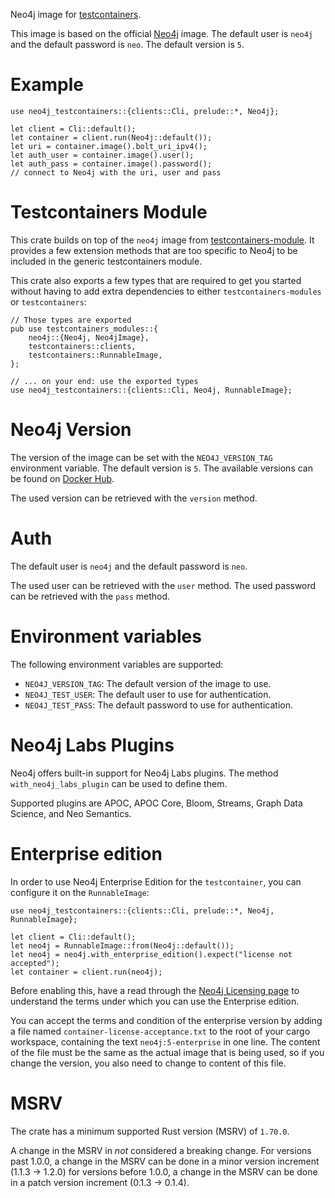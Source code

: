 Neo4j image for [testcontainers](https://crates.io/crates/testcontainers).

This image is based on the official [Neo4j](https://hub.docker.com/_/neo4j) image.
The default user is `neo4j` and the default password is `neo`.
The default version is `5`.

# Example

```rust,no_run
use neo4j_testcontainers::{clients::Cli, prelude::*, Neo4j};

let client = Cli::default();
let container = client.run(Neo4j::default());
let uri = container.image().bolt_uri_ipv4();
let auth_user = container.image().user();
let auth_pass = container.image().password();
// connect to Neo4j with the uri, user and pass
```

# Testcontainers Module

This crate builds on top of the `neo4j` image from [testcontainers-module](https://crates.io/crates/testcontainers-modules).
It provides a few extension methods that are too specific to Neo4j to be included in the generic testcontainers module.

This crate also exports a few types that are required to get you started without having to add extra dependencies to either `testcontainers-modules` or `testcontainers`:

```rust,no_run
// Those types are exported
pub use testcontainers_modules::{
    neo4j::{Neo4j, Neo4jImage},
    testcontainers::clients,
    testcontainers::RunnableImage,
};
```

```rust,no_run
// ... on your end: use the exported types
use neo4j_testcontainers::{clients::Cli, Neo4j, RunnableImage};
```

# Neo4j Version

The version of the image can be set with the `NEO4J_VERSION_TAG` environment variable.
The default version is `5`.
The available versions can be found on [Docker Hub](https://hub.docker.com/_/neo4j/tags).

The used version can be retrieved with the `version` method.

# Auth

The default user is `neo4j` and the default password is `neo`.

The used user can be retrieved with the `user` method.
The used password can be retrieved with the `pass` method.

# Environment variables

The following environment variables are supported:
  * `NEO4J_VERSION_TAG`: The default version of the image to use.
  * `NEO4J_TEST_USER`: The default user to use for authentication.
  * `NEO4J_TEST_PASS`: The default password to use for authentication.

# Neo4j Labs Plugins

Neo4j offers built-in support for Neo4j Labs plugins.
The method `with_neo4j_labs_plugin` can be used to define them.

Supported plugins are APOC, APOC Core, Bloom, Streams, Graph Data Science, and Neo Semantics.

# Enterprise edition

In order to use Neo4j Enterprise Edition for the `testcontainer`, you can configure it on the `RunnableImage`:

```rust,no_run
use neo4j_testcontainers::{clients::Cli, prelude::*, Neo4j, RunnableImage};

let client = Cli::default();
let neo4j = RunnableImage::from(Neo4j::default());
let neo4j = neo4j.with_enterprise_edition().expect("license not accepted");
let container = client.run(neo4j);
```

Before enabling this, have a read through the [Neo4j Licensing page](https://neo4j.com/licensing/) to understand the terms
under which you can use the Enterprise edition.

You can accept the terms and condition of the enterprise version by adding a file named `container-license-acceptance.txt` to the root of your cargo workspace, containing the text `neo4j:5-enterprise` in one line.
The content of the file must be the same as the actual image that is being used, so if you change the version, you also need to change to content of this file.

# MSRV

The crate has a minimum supported Rust version (MSRV) of `1.70.0`.

A change in the MSRV in *not* considered a breaking change.
For versions past 1.0.0, a change in the MSRV can be done in a minor version increment (1.1.3 -> 1.2.0)
for versions before 1.0.0, a change in the MSRV can be done in a patch version increment (0.1.3 -> 0.1.4).
